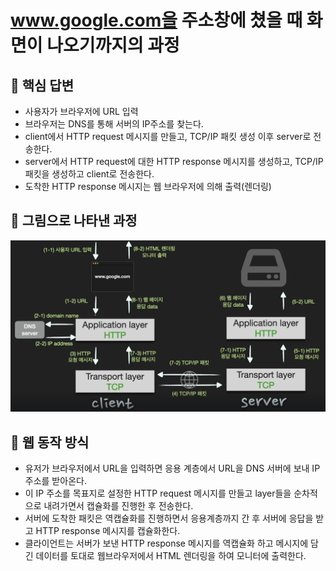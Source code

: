 # www.google.com을 주소창에 쳤을 때 화면이 나오기까지의 과정

## 🍎 핵심 답변
- 사용자가 브라우저에 URL 입력
- 브라우저는 DNS를 통해 서버의 IP주소를 찾는다.
- client에서 HTTP request 메시지를 만들고, TCP/IP 패킷 생성 이후 server로 전송한다.
- server에서 HTTP request에 대한 HTTP response 메시지를 생성하고, TCP/IP 패킷을 생성하고 client로 전송한다.
- 도착한 HTTP response 메시지는 웹 브라우저에 의해 출력(렌더링)

## 🍎 그림으로 나타낸 과정
<img src = './ProcessToFirstPage.jpg' width = 700>

## 🍎 웹 동작 방식
- 유저가 브라우저에서 URL을 입력하면 응용 계층에서 URL을 DNS 서버에 보내 IP 주소를 받아온다.
- 이 IP 주소를 목표지로 설정한 HTTP request 메시지를 만들고 layer들을 순차적으로 내려가면서 캡슐화를 진행한 후 전송한다.
- 서버에 도착한 패킷은 역캡슐화를 진행하면서 응용계층까지 간 후 서버에 응답을 받고 HTTP response 메시지를 캡슐화한다.
- 클라이언트는 서버가 보낸 HTTP response 메시지를 역캡슐화 하고 메시지에 담긴 데이터를 토대로 웹브라우저에서 HTML 렌더링을 하여 모니터에 출력한다.
